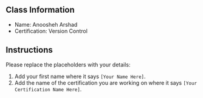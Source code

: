 ## Class Information
- Name: Anoosheh Arshad  
- Certification: Version Control 

## Instructions
Please replace the placeholders with your details:
1. Add your first name where it says `[Your Name Here]`.  
2. Add the name of the certification you are working on where it says `[Your Certification Name Here]`.  
